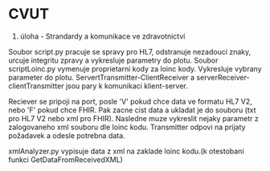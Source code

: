 # CVUT
1. úloha - Strandardy a komunikace ve zdravotnictví

Soubor script.py pracuje se spravy pro HL7, odstranuje nezadouci znaky, urcuje integritu zpravy a vykresluje parametry do plotu.
Soubor scriptLoinc.py vymenuje proprietarni kody za loinc kody. Vykresluje vybrany parameter do plotu.
ServertTransmitter-ClientReceiver a serverReceiver-clientTransmitter jsou pary k komunikaci klient-server.

Reciever se pripoji na port, posle 'V' pokud chce data ve formatu HL7 V2, nebo 'F' pokud chce FHIR. Pak zacne cist data a ukladat je do 
souboru (txt pro HL7 V2 nebo xml pro FHIR). Nasledne muze vykreslit nejaky parametr z zalogovaneho xml souboru dle loinc kodu.
Transmitter odpovi na prijaty požadavek a odesle potrebna data.

xmlAnalyzer.py vypisuje data z xml na zaklade loinc kodu.(k otestobani funkci GetDataFromReceivedXML)

